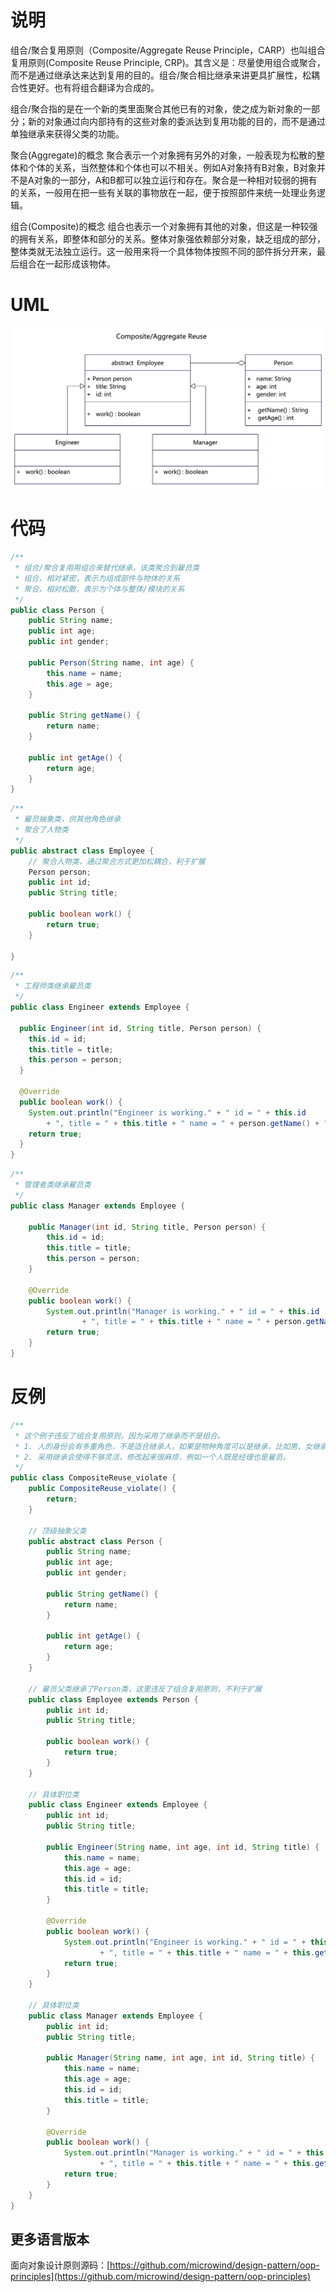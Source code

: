 # 说明
组合/聚合复用原则（Composite/Aggregate Reuse Principle，CARP）也叫组合复用原则(Composite Reuse Principle, CRP)。其含义是：尽量使用组合或聚合，而不是通过继承达来达到复用的目的。组合/聚合相比继承来讲更具扩展性，松耦合性更好。也有将组合翻译为合成的。


组合/聚合指的是在一个新的类里面聚合其他已有的对象，使之成为新对象的一部分；新的对象通过向内部持有的这些对象的委派达到复用功能的目的，而不是通过单独继承来获得父类的功能。

聚合(Aggregate)的概念
聚合表示一个对象拥有另外的对象，一般表现为松散的整体和个体的关系，当然整体和个体也可以不相关。例如A对象持有B对象，B对象并不是A对象的一部分，A和B都可以独立运行和存在。聚合是一种相对较弱的拥有的关系，一般用在把一些有关联的事物放在一起，便于按照部件来统一处理业务逻辑。

组合(Composite)的概念
组合也表示一个对象拥有其他的对象，但这是一种较强的拥有关系，即整体和部分的关系。整体对象强依赖部分对象，缺乏组成的部分，整体类就无法独立运行。这一般用来将一个具体物体按照不同的部件拆分开来，最后组合在一起形成该物体。

# UML
<img src="../../docs/uml/oop-composite-reuse.png">

# 代码
```java
/**
 * 组合/聚合复用用组合来替代继承，该类聚合到雇员类
 * 组合，相对紧密，表示为组成部件与物体的关系
 * 聚合，相对松散，表示为个体与整体/模块的关系
 */
public class Person {
    public String name;
    public int age;
    public int gender;

    public Person(String name, int age) {
        this.name = name;
        this.age = age;
    }

    public String getName() {
        return name;
    }

    public int getAge() {
        return age;
    }
}
```

```java
/**
 * 雇员抽象类，供其他角色继承
 * 聚合了人物类
 */
public abstract class Employee {
    // 聚合人物类，通过聚合方式更加松耦合，利于扩展
    Person person;
    public int id;
    public String title;

    public boolean work() {
        return true;
    }

}
```

```java
/**
 * 工程师类继承雇员类
 */
public class Engineer extends Employee {

  public Engineer(int id, String title, Person person) {
    this.id = id;
    this.title = title;
    this.person = person;
  }

  @Override
  public boolean work() {
    System.out.println("Engineer is working." + " id = " + this.id
        + ", title = " + this.title + " name = " + person.getName() + ", age = " + person.getAge());
    return true;
  }
}
```

```java
/**
 * 管理者类继承雇员类
 */
public class Manager extends Employee {

    public Manager(int id, String title, Person person) {
        this.id = id;
        this.title = title;
        this.person = person;
    }

    @Override
    public boolean work() {
        System.out.println("Manager is working." + " id = " + this.id
                + ", title = " + this.title + " name = " + person.getName() + ", age = " + person.getAge());
        return true;
    }
}
```

# 反例
```java
/**
 * 这个例子违反了组合复用原则，因为采用了继承而不是组合。
 * 1. 人的身份会有多重角色，不是适合继承人，如果是物种角度可以是继承，比如男、女继承人。
 * 2. 采用继承会使得不够灵活，修改起来很麻烦，例如一个人既是经理也是雇员。
 */
public class CompositeReuse_violate {
    public CompositeReuse_violate() {
        return;
    }

    // 顶级抽象父类
    public abstract class Person {
        public String name;
        public int age;
        public int gender;

        public String getName() {
            return name;
        }

        public int getAge() {
            return age;
        }
    }

    // 雇员父类继承了Person类，这里违反了组合复用原则，不利于扩展
    public class Employee extends Person {
        public int id;
        public String title;

        public boolean work() {
            return true;
        }
    }

    // 具体职位类
    public class Engineer extends Employee {
        public int id;
        public String title;

        public Engineer(String name, int age, int id, String title) {
            this.name = name;
            this.age = age;
            this.id = id;
            this.title = title;
        }

        @Override
        public boolean work() {
            System.out.println("Engineer is working." + " id = " + this.id
                    + ", title = " + this.title + " name = " + this.getName() + ", age = " + this.getAge());
            return true;
        }
    }

    // 具体职位类
    public class Manager extends Employee {
        public int id;
        public String title;

        public Manager(String name, int age, int id, String title) {
            this.name = name;
            this.age = age;
            this.id = id;
            this.title = title;
        }

        @Override
        public boolean work() {
            System.out.println("Manager is working." + " id = " + this.id
                    + ", title = " + this.title + " name = " + this.getName() + ", age = " + this.getAge());
            return true;
        }
    }
}
```

## 更多语言版本
面向对象设计原则源码：[https://github.com/microwind/design-pattern/oop-principles](https://github.com/microwind/design-pattern/oop-principles)